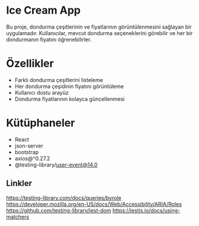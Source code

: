 # Ice Cream App
Bu proje, dondurma çeşitlerinin ve fiyatlarının görüntülenmesini sağlayan bir uygulamadır. Kullanıcılar, mevcut dondurma seçeneklerini görebilir ve her bir dondurmanın fiyatını öğrenebilirler.

# Özellikler
- Farklı dondurma çeşitlerini listeleme
- Her dondurma çeşidinin fiyatını görüntüleme
- Kullanıcı dostu arayüz
- Dondurma fiyatlarının kolayca güncellenmesi


# Kütüphaneler

- React
- json-server
- bootstrap
- axios@^0.27.2
- @testing-library/user-event@14.0

## Linkler
https://testing-library.com/docs/queries/byrole
https://developer.mozilla.org/en-US/docs/Web/Accessibility/ARIA/Roles
https://github.com/testing-library/jest-dom
https://jestjs.io/docs/using-matchers

